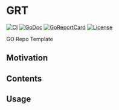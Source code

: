 # GRT 

[![CI][badge-build]][build]
[![GoDoc][go-docs-badge]][go-docs]
[![GoReportCard][go-report-card-badge]][go-report-card]
[![License][badge-license]][license]

GO Repo Template

## Motivation

## Contents

## Usage

[license]: ./LICENSE
[badge-license]: https://img.shields.io/github/license/jessp01/grt.svg
[go-docs-badge]: https://godoc.org/github.com/jessp01/grt?status.svg
[go-docs]: https://godoc.org/github.com/jessp01/grt
[go-report-card-badge]: https://goreportcard.com/badge/github.com/jessp01/grt
[go-report-card]: https://goreportcard.com/report/github.com/jessp01/grt
[badge-build]: https://github.com/jessp01/grt/actions/workflows/go.yml/badge.svg
[build]: https://github.com/jessp01/grt/actions/workflows/go.yml

